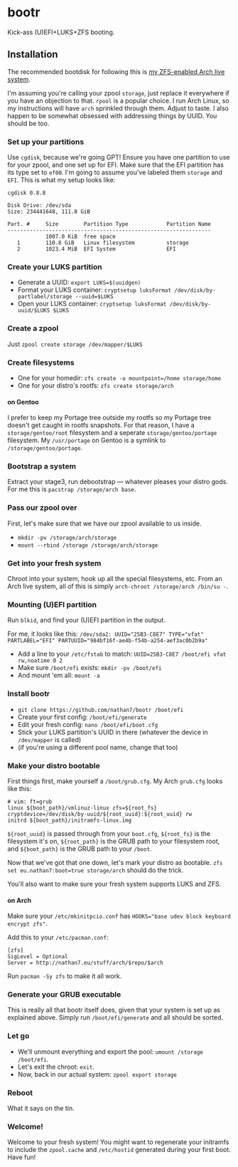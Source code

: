 # bootr

  Kick-ass (U)EFI+LUKS+ZFS booting.

## Installation

  The recommended bootdisk for following this is [my ZFS-enabled Arch live system](http://nathan7.eu/stuff/arch/zfs/live.iso).

  I'm assuming you're calling your zpool `storage`, just replace it everywhere if you have an objection to that. `rpool` is a popular choice.
  I run Arch Linux, so my instructions will have `arch` sprinkled through them. Adjust to taste.
  I also happen to be somewhat obsessed with addressing things by UUID. You should be too.

### Set up your partitions

  Use `cgdisk`, because we're going GPT!
  Ensure you have one partition to use for your zpool, and one set up for EFI.
  Make sure that the EFI partition has its type set to `ef00`.
  I'm going to assume you've labeled them `storage` and `EFI`.
  This is what my setup looks like:

```
cgdisk 0.8.8

Disk Drive: /dev/sda
Size: 234441648, 111.8 GiB

Part. #     Size        Partition Type            Partition Name
----------------------------------------------------------------
            1007.0 KiB  free space
   1        110.8 GiB   Linux filesystem          storage
   2        1023.4 MiB  EFI System                EFI
```

### Create your LUKS partition

  * Generate a UUID: `export LUKS=$(uuidgen)`
  * Format your LUKS container: `cryptsetup luksFormat /dev/disk/by-partlabel/storage --uuid=$LUKS`
  * Open your LUKS container: `cryptsetup luksFormat /dev/disk/by-uuid/$LUKS $LUKS`

### Create a zpool

  Just `zpool create storage /dev/mapper/$LUKS`

### Create filesystems

  * One for your homedir: `zfs create -o mountpoint=/home storage/home`
  * One for your distro's rootfs: `zfs create storage/arch`


#### on Gentoo

  I prefer to keep my Portage tree outside my rootfs so my Portage tree doesn't get caught in rootfs snapshots.
  For that reason, I have a `storage/gentoo/root` filesystem and a seperate `storage/gentoo/portage` filesystem. My `/usr/portage` on Gentoo is a symlink to `/storage/gentoo/portage`.

### Bootstrap a system

  Extract your stage3, run debootstrap — whatever pleases your distro gods.
  For me this is `pacstrap /storage/arch base`.

### Pass our zpool over

  First, let's make sure that we have our zpool available to us inside.
  * `mkdir -pv /storage/arch/storage`
  * `mount --rbind /storage /storage/arch/storage`

### Get into your fresh system

  Chroot into your system, hook up all the special filesystems, etc.
  From an Arch live system, all of this is simply `arch-chroot /storage/arch /bin/su -`.

### Mounting (U)EFI partition

  Run `blkid`, and find your (U)EFI partition in the output.

  For me, it looks like this: `/dev/sda2: UUID="25B3-C8E7" TYPE="vfat" PARTLABEL="EFI" PARTUUID="984bf16f-ae4b-f54b-a254-aef3ac0b2b9a"`

  * Add a line to your `/etc/fstab` to match: `UUID=25B3-C8E7 /boot/efi vfat rw,noatime 0 2`
  * Make sure `/boot/efi` exists: `mkdir -pv /boot/efi`
  * And mount 'em all: `mount -a`

### Install bootr

  * `git clone https://github.com/nathan7/bootr /boot/efi`
  * Create your first config: `/boot/efi/generate`
  * Edit your fresh config: `nano /boot/efi/boot.cfg`
  * Stick your LUKS partition's UUID in there (whatever the device in `/dev/mapper` is called)
  * (if you're using a different pool name, change that too)

### Make your distro bootable

  First things first, make yourself a `/boot/grub.cfg`.
  My Arch `grub.cfg` looks like this:
```
# vim: ft=grub
linux ${boot_path}/vmlinuz-linux zfs=${root_fs} cryptdevice=/dev/disk/by-uuid/${root_uuid}:${root_uuid} rw
initrd ${boot_path}/initramfs-linux.img
```

  `${root_uuid}` is passed through from your `boot.cfg`, `${root_fs}` is the filesystem it's on, `${root_path}` is the GRUB path to your filesystem root, and `${boot_path}` is the GRUB path to your `/boot`.

  Now that we've got that one down, let's mark your distro as bootable.
  `zfs set eu.nathan7:boot=true storage/arch` should do the trick.

  You'll also want to make sure your fresh system supports LUKS and ZFS.

#### on Arch

  Make sure your `/etc/mkinitpcio.conf` has `HOOKS="base udev block keyboard encrypt zfs"`.

  Add this to your `/etc/pacman.conf`:
```
[zfs]
SigLevel = Optional
Server = http://nathan7.eu/stuff/arch/$repo/$arch
```

  Run `pacman -Sy zfs` to make it all work.

### Generate your GRUB executable

  This is really all that bootr itself does, given that your system is set up as explained above.
  Simply run `/boot/efi/generate` and all should be sorted.

### Let go

  * We'll unmount everything and export the pool: `umount /storage /boot/efi`.
  * Let's exit the chroot: `exit`.
  * Now, back in our actual system: `zpool export storage`

### Reboot

  What it says on the tin.

### Welcome!

  Welcome to your fresh system!
  You might want to regenerate your initramfs to include the `zpool.cache` and `/etc/hostid` generated during your first boot.
  Have fun!

